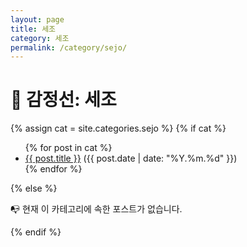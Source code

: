 ```yaml
---
layout: page
title: 세조
category: 세조
permalink: /category/sejo/
---
```



<h1>📜 감정선: 세조</h1>

{% assign cat = site.categories.sejo %}
{% if cat %}
  <ul>
    {% for post in cat %}
      <li><a href="{{ post.url }}">{{ post.title }}</a> ({{ post.date | date: "%Y.%m.%d" }})</li>
    {% endfor %}
  </ul>
{% else %}
  <p>📭 현재 이 카테고리에 속한 포스트가 없습니다.</p>
{% endif %}
